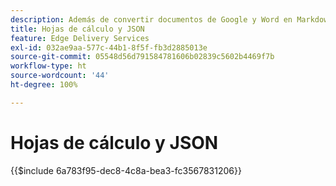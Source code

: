 ```yaml
---
description: Además de convertir documentos de Google y Word en Markdown y marcado de HTML, AEM también convierte hojas de cálculo (libros de trabajo de Microsoft Excel y Google Sheets) en archivos JSON que su sitio web o aplicación web puede consumir fácilmente.
title: Hojas de cálculo y JSON
feature: Edge Delivery Services
exl-id: 032ae9aa-577c-44b1-8f5f-fb3d2885013e
source-git-commit: 05548d56d791584781606b02839c5602b4469f7b
workflow-type: ht
source-wordcount: '44'
ht-degree: 100%

---
```


# Hojas de cálculo y JSON

{{$include 6a783f95-dec8-4c8a-bea3-fc3567831206}}
